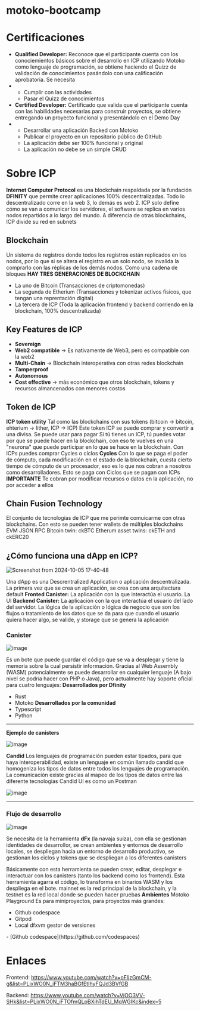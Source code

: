 # motoko-bootcamp # 

# Certificaciones #
* **Qualified Developer:** Reconoce que el participante cuenta con los conociemientos básicos sobre el desarrollo en ICP utilizando Motoko como lenguaje de programación, se obtiene haciendo el Quizz de validación de conocimientos pasándolo con una calificación aprobatoria. Se necesita
* * Cumplir con las actividades
  * Pasar el Quizz de conocimientos
* **Certified Developer:** Certificado que valida que el participante cuenta con las habilidades necesarias para construir proyectos, se obtiene entregando un proyecto funcional y presentándolo en el Demo Day
* * Desarrollar una aplicación Backed con Motoko
  * Publicar el proyecto en un repositorio público de GitHub
  * La aplicación debe ser 100% funcional y original
  * La aplicación no debe se un simple CRUD
# Sobre ICP #
**Internet Computer Protocol** es una blockchain respaldada por la fundación **DFINITY** que permite crear aplicaciones 100% descentralizadas. Todo lo descentralizado corre en la web 3, lo demás es web 2.
ICP solo define cómo se van a comunicar los servidores, el software se replica en varios nodos repartidos a lo largo del mundo.
A diferencia de otras blockchains, ICP divide su red en subnets
## Blockchain ##
Un sistema de registros donde todos los registros están replicados en los nodos, por lo que si se altera el registro en un solo nodo, se invalida la comprarlo con las réplicas de los demás nodos. Como una cadena de bloques
**HAY TRES GENERACIONES DE BLOCKCHAIN**
* La uno de Bitcoin (Transacciones de criptomonedas)
* La segunda de Etherium (Transacciones y tokenizar activos físicos, que tengan una reprentación dígital)
* La tercera de ICP (Toda la aplicación frontend y backend corriendo en la blockchain, 100% descentralizada)
## Key Features de ICP ##
* **Sovereign**
* **Web2 compatible** -> Es nativamente de Web3, pero es compatible con la web2
* **Multi-Chain** -> Blockchain interoperativa con otras redes blockchain
* **Tamperproof**
* **Autonomous**
* **Cost effective** -> más económico que otros blockchain, tokens y recursos almancenados con menores costos

## Token de ICP ##
**ICP token utility**
Tal como las blockchains con sus tokens (bitcoin -> bitcoin, ehterium -> lither, ICP -> ICP)
Este token ICP se puede comprar y convertir a una divisa. Se puede usar para pagar
Si tú tienes un ICP, tú puedes votar por que se puede hacer en la blockchain, con eso te vuelves en una "neurona" que puede participar en lo que se hace en la blockchain.
Con ICPs puedes comprar Cycles o cíclos
**Cycles**
Con lo que se paga el poder de cómputo, cada modificación en el estado de la blockchain, cuesta cierto tiempo de cómputo de un procesador, eso es lo que nos cobran a nosotros como desarrolladores. Esto se paga con Ciclos que se pagan con ICPs
**IMPORTANTE**
Te cobran por modificar recursos o datos en la aplicación, no por acceder a ellos

## Chain Fusion Technology ##
El conjunto de tecnologías de ICP que me perimte comuicarme con otras blockchains. Con esto se pueden tener wallets de múltiples blockchains EVM JSON RPC
Bitcoin twin: ckBTC
Etherum asset twins: ckETH and ckERC20

## ¿Cómo funciona una dApp en ICP? ##

![Screenshot from 2024-10-05 17-40-48](https://github.com/user-attachments/assets/591d8370-2850-464e-bf72-92c9eb5c22b5)

Una dApp es una Descrentralized Application o aplicación descentralizada. La primera vez que se crea un aplicación, se crea con una arquitectura default
**Fronted Canister:** La aplicación con la que interactúa el usuario. La UI
**Backend Canister:** La aplicación con la que interactúa el usuario del lado del servidor. La lógica de la aplicación o lógica de negocio que son los flujos o tratamiento de los datos que se da para que cuando el usuario quiera hacer algo, se valide, y storage que se genera la aplicación

### Canister ###

![image](https://github.com/user-attachments/assets/d40c7840-3cc6-4ad3-bfbf-760a822e1cba)

Es un bote que puede guardar el código que se va a desplegar y tiene la memoria sobre la cual persistir información. Gracias al Web Assembly (WASM) potencialmente se puede desarrollar en cualquier lenguaje (A bajo nivel se podría hacer con PHP o Java), pero actualmente hay soporte oficial para cuatro lenguajes:
**Desarrollados por Dfinity**
* Rust
* Motoko
**Desarrollados por la comunidad**
* Typescript
* Python
<hr>

**Ejemplo de canisters**

![image](https://github.com/user-attachments/assets/1d5d5b9c-bd30-495f-9309-7ba94d74570c)

**Candid**
Los lenguajes de programación pueden estar tipados, para que haya interoperabilidad, existe un lenguaje en común llamado candid que homogeniza los tipos de datos entre todos los lenguajes de programación.
La comunicación existe gracias al mapeo de los tipos de datos entre las diferente tecnologias
Candid UI es como un Postman

![image](https://github.com/user-attachments/assets/e7b0526b-b1e2-4129-a228-2ccccca8e62b)

<hr>

### Flujo de desarrollo ###

![image](https://github.com/user-attachments/assets/b516cb1b-3d6c-4b25-9538-b61dd1720ff1)

Se necesita de la herramienta **dFx** (la navaja suiza), con ella se gestionan identidades de desarrollor, se crean ambientes y entornos de desarrollo locales, se despliegan hacia un entorno de desarrollo productivo, se gestionan los ciclos y tokens que se despliegan a los diferentes canisters

Básicamente con esta herramienta se pueden crear, editar, desplegar e interactuar con los canisters (tanto los backend como los frontend). Esta herramienta agarra el código, lo transforma en binarios WASM y los despliega en el bote.
mainnet es la red principal de la blockchain, y la testnet es la red local donde se pueden hacer pruebas
**Ambientes**
<a src="https://m7sm4-2iaaa-aaaab-qabra-cai.raw.ic0.app/
">Motoko Playground</a>
Es para miniproyectos, para proyectos más grandes:
<ul>
<li><a src="https://github.com/codespaces" name="github-codespace">Github codespace</a></li>
<li><a src="https://www.gitpod.io/">Gitpod</a></li>
<li><a src="https://internetcomputer.org/docs/current/developer-docs/getting-started/install/">Local dfxvm gestor de versiones</a></li>
 </ul>
- [Github codespace](https://github.com/codespaces)

# Enlaces #
Frontend:
https://www.youtube.com/watch?v=oFljzGmCM-g&list=PLixWO0N_iFTM3haBGfEtIhyFQJd3BVfGB

Backend:
https://www.youtube.com/watch?v=VjOO3VV-SHk&list=PLixWO0N_iFTOfmQLpBXihTdEU_MqWGIKc&index=5
